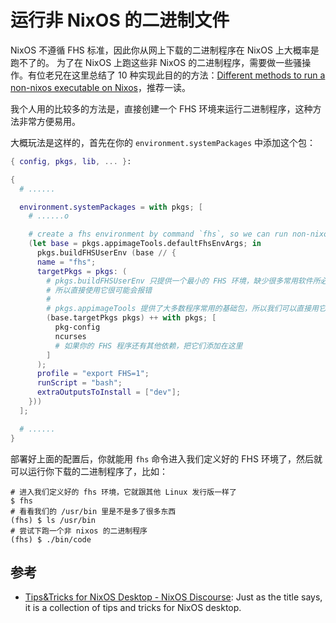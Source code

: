 # 运行非 NixOS 的二进制文件

NixOS 不遵循 FHS 标准，因此你从网上下载的二进制程序在 NixOS 上大概率是跑不了的。
为了在 NixOS 上跑这些非 NixOS 的二进制程序，需要做一些骚操作。有位老兄在这里总结了 10 种实现此目的的方法：[Different methods to run a non-nixos executable on Nixos](https://unix.stackexchange.com/questions/522822/different-methods-to-run-a-non-nixos-executable-on-nixos)，推荐一读。

我个人用的比较多的方法是，直接创建一个 FHS 环境来运行二进制程序，这种方法非常方便易用。

大概玩法是这样的，首先在你的 `environment.systemPackages` 中添加这个包：

```nix
{ config, pkgs, lib, ... }:

{
  # ......

  environment.systemPackages = with pkgs; [
    # ......o

    # create a fhs environment by command `fhs`, so we can run non-nixos packages in nixos!
    (let base = pkgs.appimageTools.defaultFhsEnvArgs; in 
      pkgs.buildFHSUserEnv (base // {
      name = "fhs";
      targetPkgs = pkgs: (
        # pkgs.buildFHSUserEnv 只提供一个最小的 FHS 环境，缺少很多常用软件所必须的基础包
        # 所以直接使用它很可能会报错
        #
        # pkgs.appimageTools 提供了大多数程序常用的基础包，所以我们可以直接用它来补充
        (base.targetPkgs pkgs) ++ with pkgs; [
          pkg-config
          ncurses
          # 如果你的 FHS 程序还有其他依赖，把它们添加在这里
        ]
      );
      profile = "export FHS=1";
      runScript = "bash";
      extraOutputsToInstall = ["dev"];
    }))
  ];

  # ......
}
```

部署好上面的配置后，你就能用 `fhs` 命令进入我们定义好的 FHS 环境了，然后就可以运行你下载的二进制程序了，比如：

```shell
# 进入我们定义好的 fhs 环境，它就跟其他 Linux 发行版一样了
$ fhs
# 看看我们的 /usr/bin 里是不是多了很多东西
(fhs) $ ls /usr/bin
# 尝试下跑一个非 nixos 的二进制程序
(fhs) $ ./bin/code
```

## 参考

- [Tips&Tricks for NixOS Desktop - NixOS Discourse][Tips&Tricks for NixOS Desktop - NixOS Discourse]: Just as the title says, it is a collection of tips and tricks for NixOS desktop.

[Tips&Tricks for NixOS Desktop - NixOS Discourse]: https://discourse.nixos.org/t/tips-tricks-for-nixos-desktop/28488
